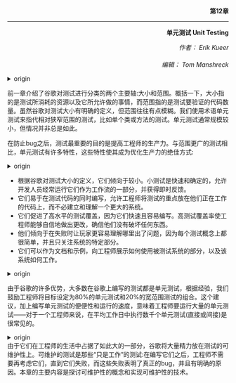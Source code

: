 
**<p align="right">第12章</p>**
-- -
**<p align="right">单元测试 Unit Testing</p>**

*<p align="right">作者：  Erik Kueer</p>*
*<p align="right">编辑： Tom Manshreck</p>*


<details> <summary>origin</summary><div style="border:1px solid #eee;padding:5px;background-color:#F2F2F2">

The previous chapter introduced two of the main axes along which Google classifies tests: size and scope. To recap, size refers to the resources consumed by a test and what it is allowed to do, and scope refers to how much code a test is intended to validate. Though Google has clear definitions for test size, scope tends to be a little fuzzier. We use the term unit test to refer to tests of relatively narrow scope, such as of a single class or method. Unit tests are usually small in size, but this isn’t always the case.

After preventing bugs, the most important purpose of a test is to improve engineers’ productivity. Compared to broader-scoped tests, unit tests have many properties that make them an excellent way to optimize productivity:
</div></details>

前一章介绍了谷歌对测试进行分类的两个主要轴:大小和范围。概括一下，大小指的是测试所消耗的资源以及它所允许做的事情，而范围指的是测试要验证的代码数量。虽然谷歌对测试大小有明确的定义，但范围往往有点模糊。我们使用术语单元测试来指代相对狭窄范围的测试，比如单个类或方法的测试。单元测试通常规模较小，但情况并非总是如此。

在防止bug之后，测试最重要的目的是提高工程师的生产力。与范围更广的测试相比，单元测试有许多特性，这些特性使其成为优化生产力的绝佳方式:


<details> <summary>origin</summary><div style="border:1px solid #eee;padding:5px;background-color:#F2F2F2">

- They tend to be small according to Google’s definitions of test size. Small tests are fast and deterministic, allowing developers to run them frequently as part of their workflow and get immediate feedback.
 - They tend to be easy to write at the same time as the code they’re testing, allow‐ ing engineers to focus their tests on the code they’re working on without having to set up and understand a larger system. 
- They promote high levels of test coverage because they are quick and easy to write. High test coverage allows engineers to make changes with confidence that they aren’t breaking anything. 
- They tend to make it easy to understand what’s wrong when they fail because each test is conceptually simple and focused on a particular part of the system. 
- They can serve as documentation and examples, showing engineers how to use the part of the system being tested and how that system is intended to work.
</div></details>

- 根据谷歌对测试大小的定义，它们倾向于较小。小测试是快速和确定的，允许开发人员经常运行它们作为工作流的一部分，并获得即时反馈。
- 它们易于在测试代码的同时编写，允许工程师将测试的重点放在他们正在工作的代码上，而不必建立和理解一个更大的系统。
- 它们促进了高水平的测试覆盖，因为它们快速且容易编写。高测试覆盖率使工程师能够自信地做出更改，确信他们没有破坏任何东西。
- 他们倾向于在失败时让玩家更容易理解哪里出了问题，因为每个测试概念上都很简单，并且只关注系统的特定部分。
- 它们可以作为文档和示例，向工程师展示如何使用被测试系统的部分，以及该系统如何工作。



<details> <summary>origin</summary><div style="border:1px solid #eee;padding:5px;background-color:#F2F2F2">
Due to their many advantages, most tests written at Google are unit tests, and as a rule of thumb, we encourage engineers to aim for a mix of about 80% unit tests and 20% broader-scoped tests. This advice, coupled with the ease of writing unit tests and the speed with which they run, means that engineers run a lot of unit tests—it’s not at all unusual for an engineer to execute thousands of unit tests (directly or indirectly) during the average workday.
</div></details>

由于谷歌的许多优势，大多数在谷歌上编写的测试都是单元测试，根据经验，我们鼓励工程师将目标设定为80%的单元测试和20%的宽范围测试的组合。这个建议，加上编写单元测试的便便性和运行的速度，意味着工程师要运行大量的单元测试——对于一个工程师来说，在平均工作日中执行数千个单元测试(直接或间接)是很常见的。


<details> <summary>origin</summary><div style="border:1px solid #eee;padding:5px;background-color:#F2F2F2">
Because they make up such a big part of engineers’ lives, Google puts a lot of focus on test maintainability. Maintainable tests are ones that “just work”: after writing them, engineers don’t need to think about them again until they fail, and those failures indicate real bugs with clear causes. The bulk of this chapter focuses on exploring the idea of maintainability and techniques for achieving it.
</div></details>
由于它们在工程师的生活中占据了如此大的一部分，谷歌将大量精力放在测试的可维护性上。可维护的测试是那些“只是工作”的测试:在编写它们之后，工程师不需要再考虑它们，直到它们失败，而这些失败表明了真正的bug，并且有明确的原因。本章的主要内容是探讨可维护性的概念和实现可维护性的技术。